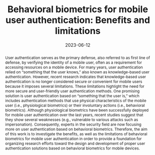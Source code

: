 ---
title: "Behavioral biometrics for mobile user authentication: Benefits and limitations"
abstract: "User authentication serves as the primary defense, also referred to as first line of defense, by verifying the identity of a mobile user, often as a requirement for accessing resources on a mobile device. For many years, user authentication relied on “something that the user knows,” also known as knowledge-based user authentication. However, recent research indicates that knowledge-based user authentication is no longer considered secure or convenient for mobile users because it imposes several limitations. These limitations highlight the need for more secure and user-friendly user authentication methods. One promising solution is user authentication based on “something that the user is,” which includes authentication methods that use physical characteristics of the mobile user (i.e., physiological biometrics) or their involuntary actions (i.e., behavioral biometrics). Although physiological biometrics have been successfully deployed for mobile user authentication over the last years, recent studies suggest that they show several weaknesses (e.g., vulnerable to various attacks such as impersonation). Consequently, experts in the security field are now focusing more on user authentication based on behavioral biometrics. Therefore, the aim of this work is to investigate the benefits, as well as the limitations of behavioral biometrics for mobile user authentication in order to provide a foundation for organizing research efforts toward the design and development of proper user authentication solutions based on behavioral biometrics for mobile devices."
collection: publications
permalink: /publication/papaioannou2023behavioral
date: 2023-06-12
venue: 'Proceedings of the 2023 IFIP Networking Conference (IFIP Networking)'
paperurl: '/files/pdf/papers/panda2023privacy.pdf'
link: 'https://doi.org/10.1145/3538969.3544420'
citation: 'Maria Papaioannou, Georgios Mantas, Emmanouil Panaousis, Aliyah Essop, Jonathan Rodriguez, Victor Sucasas (2023). 
	&quot;Behavioral biometrics for mobile user authentication: Benefits and limitations.&quot;
	<i>Proceedings of the 2023 IFIP Networking Conference (IFIP Networking).</i>.<br> 
	<span style="color:#2979ab;">(CORE2023 Ranking: B)</span>'
---
